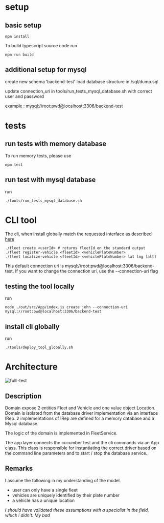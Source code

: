 # setup

## basic setup


    npm install

To build typescript source code run  

    npm run build 
    

## additional setup for mysql


create new schema 'backend-test'
load database structure in /sql/dump.sql

update connection_uri in tools/run_tests_mysql_database.sh with correct user and password

example : mysql://root:pwd@localhost:3306/backend-test


# tests



## run tests with memory database

To run memory tests, please use

    npm test


## run test with mysql database

run

    ./tools/run_tests_mysql_database.sh

# CLI tool

The cli, when install globally match the requested interface as described [here](https://github.com/fulll/developers/blob/master/Backend/ddd-and-cqs-level-2.md)


    ./fleet create <userId> # returns fleetId on the standard output
    ./fleet register-vehicle <fleetId> <vehiclePlateNumber>
    ./fleet localize-vehicle <fleetId> <vehiclePlateNumber> lat lng [alt]

  
This default connection uri is mysql://root:pwd@localhost:3306/backend-test. 
If you want to change the connection uri, use the --connection-uri flag

## testing the tool locally
  
run 

    node ./out/src/App/index.js create john --connection-uri mysql://root:pwd@localhost:3306/backend-test
  
## install cli globally

 run 
 
    ./tools/deploy_tool_globally.sh

   

# Architecture
![fulll-test](https://user-images.githubusercontent.com/2302696/161108135-7bcfacd0-abdd-4144-9f30-d28a67080d9e.png)

## Description

Domain expose 2 entities Fleet and Vehicle and one value object Location.
Domain is isolated from the database driver implementation via an interface IRep. 2 implementations of IRep are defined for a memory database and a Mysql database.

The logic of the domain is implemented in FleetService.

The app layer connects the cucumber test and the cli commands via an App class. This class is responsible for instantiating the correct driver based on the command line parameters and to start / stop the database service.

## Remarks

I assume the following in my understanding of the model.

- user can only have a single fleet
- vehicles are uniquely identified by their plate number
- a vehicle has a unique location

 *I should have validated these assumptions with a specialist in the field, which i didn't. My bad*
